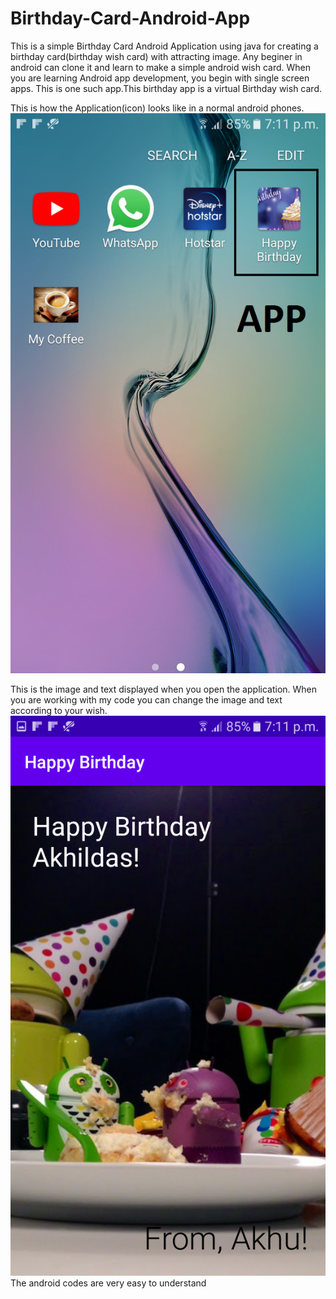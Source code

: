 # Birthday-Card-Android-App
This is a simple Birthday Card Android Application using java for creating a birthday card(birthday wish card) with attracting image.
Any beginer in android can clone it and learn to make a simple android wish card.
When you are learning Android app development, you begin with single screen apps. This is one such app.This birthday app is a virtual Birthday wish card.

This is how the Application(icon) looks like in a normal android phones.
![](https://github.com/akhilaku/Birthday-Card-Android-App/blob/master/Screenshot_20200515-191136.png)

This is the image and text displayed when you open the application. When you are working with my code you can change the image and text according to your wish.
![](https://github.com/akhilaku/Birthday-Card-Android-App/blob/master/Screenshot_20200515-191141.png)
The android codes are very easy to understand
